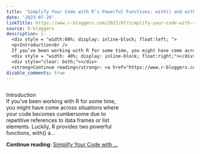 ```yaml
---
title: 'Simplify Your Code with R’s Powerful Functions: with() and within()'
date: '2023-07-20'
linkTitle: https://www.r-bloggers.com/2023/07/simplify-your-code-with-rs-powerful-functions-with-and-within/
source: R-bloggers
description: |-
  <div style = "width:60%; display: inline-block; float:left; ">
  <p>Introduction<br />
  If you’ve been working with R for some time, you might have come across situations where your code becomes cumbersome due to repetitive references to data frames or list elements. Luckily, R provides two powerful functions, with() a...</p></div>
  <div style = "width: 40%; display: inline-block; float:right;"></div>
  <div style="clear: both;"></div>
  <strong>Continue reading</strong>: <a href="https://www.r-bloggers.com/2023/07/simplify-your-code-with-rs-powerful-functions-with-and-within/">Simplify Your Code with ...
disable_comments: true
---
```

<div style = "width:60%; display: inline-block; float:left; ">
<p>Introduction<br />
If you’ve been working with R for some time, you might have come across situations where your code becomes cumbersome due to repetitive references to data frames or list elements. Luckily, R provides two powerful functions, with() a...</p></div>
<div style = "width: 40%; display: inline-block; float:right;"></div>
<div style="clear: both;"></div>
<strong>Continue reading</strong>: <a href="https://www.r-bloggers.com/2023/07/simplify-your-code-with-rs-powerful-functions-with-and-within/">Simplify Your Code with ...